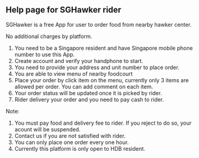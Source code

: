 ## Help page for SGHawker rider

SGHawker is a free App for user to order food from nearby hawker center.

No additional charges by platform.

1. You need to be a Singapore resident and have Singapore mobile phone number to use this App.
1. Create account and verify your handphone to start.
1. You need to provide your address and unit number to place order.
1. You are able to view menu of nearby foodcourt
1. Place your order by click item on the menu, currently only 3 items are allowed per order. You can add comment on each item.
1. Your order status will be updated once it is picked by rider.
1. Rider delivery your order and you need to pay cash to rider.

Note:

1. You must pay food and delivery fee to rider. If you reject to do so, your acount will be suspended.
1. Contact us if you are not satisfied with rider.
1. You can only place one order every one hour.
1. Currently this platform is only open to HDB resident.
